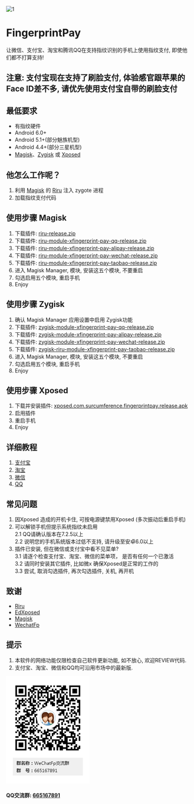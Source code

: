 

![1](./app/src/main/res/mipmap-xhdpi/ic_launcher.png)
# FingerprintPay
让微信、支付宝、淘宝和腾讯QQ在支持指纹识别的手机上使用指纹支付, 即使他们都不打算支持!

## 注意: 支付宝现在支持了刷脸支付, 体验感官跟苹果的Face ID差不多, 请优先使用支付宝自带的刷脸支付

## 最低要求
* 有指纹硬件
* Android 6.0+
* Android 5.1+(部分魅族机型)
* Android 4.4+(部分三星机型)
* [Magisk](https://github.com/topjohnwu/Magisk)、[Zygisk](https://github.com/topjohnwu/Magisk) 或 [Xposed](https://github.com/ElderDrivers/EdXposed)

## 他怎么工作呢？
1. 利用 [Magisk](https://github.com/topjohnwu/Magisk) 的 [Riru](https://github.com/RikkaApps/Riru) 注入 zygote 进程
2. 加载指纹支付代码

## 使用步骤 Magisk
1. 下载插件: [riru-release.zip](https://github.com/RikkaApps/Riru/releases)
2. 下载插件: [riru-module-xfingerprint-pay-qq-release.zip](https://github.com/eritpchy/FingerprintPay/releases)
3. 下载插件: [riru-module-xfingerprint-pay-alipay-release.zip](https://github.com/eritpchy/FingerprintPay/releases)
4. 下载插件: [riru-module-xfingerprint-pay-wechat-release.zip](https://github.com/eritpchy/FingerprintPay/releases)
5. 下载插件: [riru-module-xfingerprint-pay-taobao-release.zip](https://github.com/eritpchy/FingerprintPay/releases)
6. 进入 Magisk Manager, 模块, 安装这五个模块, 不要重启
7. 勾选启用五个模块, 重启手机
8. Enjoy

## 使用步骤 Zygisk
1. 确认 Magisk Manager 应用设置中启用 Zygisk功能
2. 下载插件: [zygisk-module-xfingerprint-pay-qq-release.zip](https://github.com/eritpchy/FingerprintPay/releases)
3. 下载插件: [zygisk-module-xfingerprint-pay-alipay-release.zip](https://github.com/eritpchy/FingerprintPay/releases)
4. 下载插件: [zygisk-module-xfingerprint-pay-wechat-release.zip](https://github.com/eritpchy/FingerprintPay/releases)
5. 下载插件: [zygisk-riru-module-xfingerprint-pay-taobao-release.zip](https://github.com/eritpchy/FingerprintPay/releases)
6. 进入 Magisk Manager, 模块, 安装这五个模块, 不要重启
7. 勾选启用五个模块, 重启手机
8. Enjoy

## 使用步骤 Xposed
1. 下载并安装插件: [xposed.com.surcumference.fingerprintpay.release.apk](https://github.com/eritpchy/FingerprintPay/releases/latest)
2. 启用插件
3. 重启手机
4. Enjoy

## 详细教程
1. [支付宝](https://github.com/eritpchy/FingerprintPay/tree/main/doc/Alipay)
2. [淘宝](https://github.com/eritpchy/FingerprintPay/tree/main/doc/Taobao)
3. [微信](https://github.com/eritpchy/FingerprintPay/tree/main/doc/WeChat)
4. [QQ](https://github.com/eritpchy/FingerprintPay/tree/main/doc/QQ)

## 常见问题
1. 因Xposed 造成的开机卡住, 可按电源键禁用Xposed (多次振动后重启手机)
2. 可以解锁手机但提示系统指纹未启用\
   2.1 QQ请确认版本在7.2.5以上\
   2.2 说明您的手机系统版本过低不支持, 请升级至安卓6.0以上
3. 插件已安装, 但在微信或支付宝中看不见菜单?\
   3.1 请逐个检查支付宝、淘宝、微信的菜单项， 是否有任何一个已激活\
   3.2 请同时安装其它插件, 比如微x 确保Xposed是正常的工作的\
   3.3 尝试, 取消勾选插件, 再次勾选插件, 关机, 再开机

## 致谢
* [Riru](https://github.com/RikkaApps/Riru)
* [EdXposed](https://github.com/ElderDrivers/EdXposed)
* [Magisk](https://github.com/topjohnwu/Magisk)
* [WechatFp](https://github.com/dss16694/WechatFp)

## 提示
1. 本软件的网络功能仅限检查自己软件更新功能, 如不放心, 欢迎REVIEW代码.
2. 支付宝、淘宝、微信和QQ均可沿用市场中的最新版.

![qq](./doc/qqGroup.png)
#### QQ交流群: [665167891](http://shang.qq.com/wpa/qunwpa?idkey=91c2cd8f14532413701607c364f03f43afa1539a24b96b8907c92f3c018894e5)
